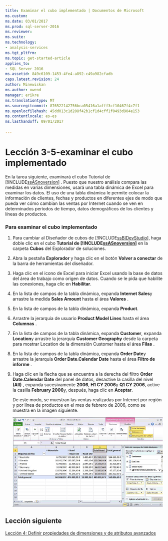 ```yaml
---
title: Examinar el cubo implementado | Documentos de Microsoft
ms.custom: 
ms.date: 03/01/2017
ms.prod: sql-server-2016
ms.reviewer: 
ms.suite: 
ms.technology:
- analysis-services
ms.tgt_pltfrm: 
ms.topic: get-started-article
applies_to:
- SQL Server 2016
ms.assetid: 849c6109-1453-4fe4-a892-c49a982cfadb
caps.latest.revision: 24
author: Minewiskan
ms.author: owend
manager: erikre
ms.translationtype: MT
ms.sourcegitcommit: 876522142756bca05416a1afff3cf10467f4c7f1
ms.openlocfilehash: 45dd013c1d208f42b1cf1d4cff1f0493d904e153
ms.contentlocale: es-es
ms.lasthandoff: 09/01/2017

---
```

# <a name="lesson-3-5---browsing-the-deployed-cube"></a>Lección 3-5-examinar el cubo implementado
En la tarea siguiente, examinará el cubo Tutorial de [!INCLUDE[ssASnoversion](../includes/ssasnoversion-md.md)] . Puesto que nuestro análisis compara las medidas en varias dimensiones, usará una tabla dinámica de Excel para examinar los datos. El uso de una tabla dinámica le permite colocar la información de clientes, fechas y productos en diferentes ejes de modo que pueda ver cómo cambian las ventas por Internet cuando se ven en determinados períodos de tiempo, datos demográficos de los clientes y líneas de productos.  
  
### <a name="to-browse-the-deployed-cube"></a>Para examinar el cubo implementado  
  
1.  Para cambiar al Diseñador de cubos de [!INCLUDE[ssBIDevStudio](../includes/ssbidevstudio-md.md)], haga doble clic en el cubo **Tutorial de [!INCLUDE[ssASnoversion](../includes/ssasnoversion-md.md)]** en la carpeta **Cubos** del Explorador de soluciones.  
  
2.  Abra la pestaña **Explorador** y haga clic en el botón **Volver a conectar** de la barra de herramientas del diseñador.  
  
3.  Haga clic en el icono de Excel para iniciar Excel usando la base de datos del área de trabajo como origen de datos. Cuando se le pida que habilite las conexiones, haga clic en **Habilitar**.  
  
4.  En la lista de campos de la tabla dinámica, expanda **Internet Sales**y arrastre la medida **Sales Amount** hasta el área **Valores** .  
  
5.  En la lista de campos de la tabla dinámica, expanda **Product**.  
  
6.  Arrastre la jerarquía de usuario **Product Model Lines** hasta el área **Columnas** .  
  
7.  En la lista de campos de la tabla dinámica, expanda **Customer**, expanda **Location**y arrastre la jerarquía **Customer Geography** desde la carpeta para mostrar Location de la dimensión Customer hasta el área **Filas** .  
  
8.  En la lista de campos de la tabla dinámica, expanda **Order Date**y arrastre la jerarquía **Order Date.Calendar Date** hasta el área **Filtro de informe** .  
  
9. Haga clic en la flecha que se encuentra a la derecha del filtro **Order Date.Calendar Date** del panel de datos, desactive la casilla del nivel **(All)** , expanda sucesivamente **2006**, **H1 CY 2006**y **Q1 CY 2006**, active la casilla **February 2006**y, después, haga clic en **Aceptar**.  
  
    De este modo, se muestran las ventas realizadas por Internet por región y por línea de productos en el mes de febrero de 2006, como se muestra en la imagen siguiente.  
  
    ![Ventas por Internet mediante la línea de productos y región](../analysis-services/media/l3-cube-browser-finish.gif "venta por Internet mediante la línea de productos y región")  
  
## <a name="next-lesson"></a>Lección siguiente  
[Lección 4: Definir propiedades de dimensiones y de atributos avanzados](../analysis-services/lesson-4-defining-advanced-attribute-and-dimension-properties.md)  
  
  
  

